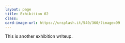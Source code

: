 ```yaml
---
layout: page
title: Exhibition 02
class:
card-image-url: https://unsplash.it/540/360/?image=99
---
```


This is another exhibition writeup.